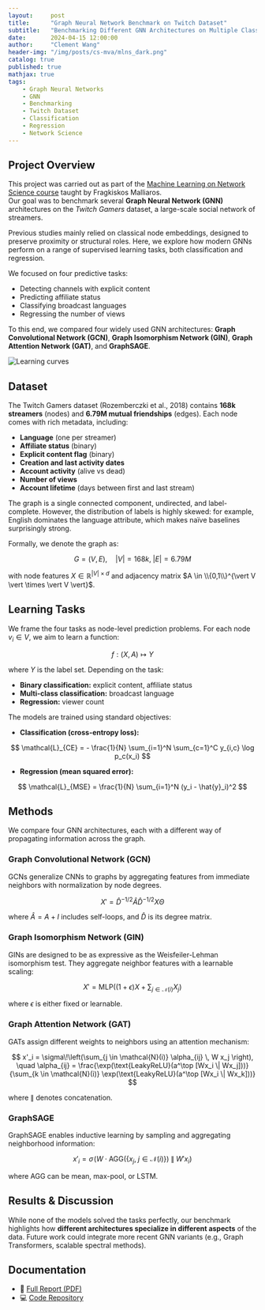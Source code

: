 ```yaml
---
layout:     post
title:      "Graph Neural Network Benchmark on Twitch Dataset"
subtitle:   "Benchmarking Different GNN Architectures on Multiple Classification and Regression Tasks"
date:       2024-04-15 12:00:00
author:     "Clement Wang"
header-img: "/img/posts/cs-mva/mlns_dark.png"
catalog: true
published: true
mathjax: true
tags:
    - Graph Neural Networks
    - GNN
    - Benchmarking
    - Twitch Dataset
    - Classification
    - Regression
    - Network Science
---
```


## Project Overview

This project was carried out as part of the [Machine Learning on Network Science course](https://fragkiskos.me/teaching/MLNS-S22/) taught by Fragkiskos Malliaros.  
Our goal was to benchmark several **Graph Neural Network (GNN)** architectures on the *Twitch Gamers* dataset, a large-scale social network of streamers.  

Previous studies mainly relied on classical node embeddings, designed to preserve proximity or structural roles. Here, we explore how modern GNNs perform on a range of supervised learning tasks, both classification and regression.  

We focused on four predictive tasks:  
- Detecting channels with explicit content  
- Predicting affiliate status  
- Classifying broadcast languages  
- Regressing the number of views  

To this end, we compared four widely used GNN architectures: **Graph Convolutional Network (GCN)**, **Graph Isomorphism Network (GIN)**, **Graph Attention Network (GAT)**, and **GraphSAGE**.

![Learning curves](https://raw.githubusercontent.com/clementw168/mlns_twitch_project/main/assets/learning_curves.png)


## Dataset

The Twitch Gamers dataset (Rozemberczki et al., 2018) contains **168k streamers** (nodes) and **6.79M mutual friendships** (edges). Each node comes with rich metadata, including:

- **Language** (one per streamer)  
- **Affiliate status** (binary)  
- **Explicit content flag** (binary)  
- **Creation and last activity dates**  
- **Account activity** (alive vs dead)  
- **Number of views**  
- **Account lifetime** (days between first and last stream)  

The graph is a single connected component, undirected, and label-complete. However, the distribution of labels is highly skewed: for example, English dominates the language attribute, which makes naïve baselines surprisingly strong.

Formally, we denote the graph as:

$$
G = (V, E), \quad |V| = 168k, \; |E| = 6.79M
$$

with node features $X \in \mathbb{R}^{\vert V \vert \times d}$ and adjacency matrix $A \in \\{0,1\\}^{\vert V \vert \times \vert V \vert}$.


## Learning Tasks

We frame the four tasks as node-level prediction problems. For each node $v_i \in V$, we aim to learn a function:

$$
f: (X, A) \mapsto Y
$$

where $Y$ is the label set. Depending on the task:  
- **Binary classification:** explicit content, affiliate status  
- **Multi-class classification:** broadcast language  
- **Regression:** viewer count  

The models are trained using standard objectives:  

- **Classification (cross-entropy loss):**

$$
\mathcal{L}_{CE} = - \frac{1}{N} \sum_{i=1}^N \sum_{c=1}^C y_{i,c} \log p_c(x_i)
$$

- **Regression (mean squared error):**

$$
\mathcal{L}_{MSE} = \frac{1}{N} \sum_{i=1}^N (y_i - \hat{y}_i)^2
$$


## Methods

We compare four GNN architectures, each with a different way of propagating information across the graph.

### Graph Convolutional Network (GCN)

GCNs generalize CNNs to graphs by aggregating features from immediate neighbors with normalization by node degrees.  

$$
X' = \hat{D}^{-1/2} \hat{A} \hat{D}^{-1/2} X \Theta
$$

where $\hat{A} = A + I$ includes self-loops, and $\hat{D}$ is its degree matrix.

### Graph Isomorphism Network (GIN)

GINs are designed to be as expressive as the Weisfeiler-Lehman isomorphism test. They aggregate neighbor features with a learnable scaling:

$$
X' = \text{MLP}\left((1+\epsilon) X + \sum_{j \in \mathcal{N}(i)} X_j\right)
$$

where $\epsilon$ is either fixed or learnable.

### Graph Attention Network (GAT)

GATs assign different weights to neighbors using an attention mechanism:

$$
x'_i = \sigma\!\left(\sum_{j \in \mathcal{N}(i)} \alpha_{ij} \, W x_j \right), 
\quad \alpha_{ij} = \frac{\exp(\text{LeakyReLU}(a^\top [Wx_i \| Wx_j]))}{\sum_{k \in \mathcal{N}(i)} \exp(\text{LeakyReLU}(a^\top [Wx_i \| Wx_k]))}
$$

where $\|$ denotes concatenation.

### GraphSAGE

GraphSAGE enables inductive learning by sampling and aggregating neighborhood information:

$$
x'_i = \sigma\!\left(W \cdot \text{AGG}\left(\{x_j, \; j \in \mathcal{N}(i)\}\right) \; \| \; W' x_i\right)
$$

where AGG can be mean, max-pool, or LSTM.


## Results & Discussion

While none of the models solved the tasks perfectly, our benchmark highlights how **different architectures specialize in different aspects** of the data. Future work could integrate more recent GNN variants (e.g., Graph Transformers, scalable spectral methods).


## Documentation

- 📄 [Full Report (PDF)](https://raw.githubusercontent.com/clementw168/mlns_twitch_project/main/assets/report.pdf)  
- 💻 [Code Repository](https://github.com/clementw168/mlns_twitch_project)

